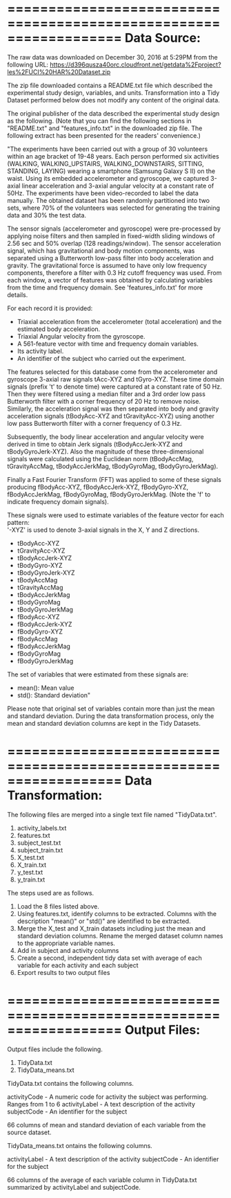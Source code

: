 ==================================================================
Data Source:
==================================================================

The raw data was downloaded on December 30, 2016 at 5:29PM from the following URL:
https://d396qusza40orc.cloudfront.net/getdata%2Fproject?les%2FUCI%20HAR%20Dataset.zip

The zip file downloaded contains a README.txt file which described the experimental study design, variables, and units.
Transformation into a Tidy Dataset performed below does not modify any content of the original data.

The original publisher of the data described the experimental study design as the following. (Note that you can find the following sections in "README.txt" and "features_info.txt" in the downloaded zip file. The following extract has been presented for the readers' convenience.)

"The experiments have been carried out with a group of 30 volunteers within an age bracket of 19-48 years. Each person performed six activities (WALKING, WALKING_UPSTAIRS, WALKING_DOWNSTAIRS, SITTING, STANDING, LAYING) wearing a smartphone (Samsung Galaxy S II) on the waist. Using its embedded accelerometer and gyroscope, we captured 3-axial linear acceleration and 3-axial angular velocity at a constant rate of 50Hz. The experiments have been video-recorded to label the data manually. The obtained dataset has been randomly partitioned into two sets, where 70% of the volunteers was selected for generating the training data and 30% the test data. 

The sensor signals (accelerometer and gyroscope) were pre-processed by applying noise filters and then sampled in fixed-width sliding windows of 2.56 sec and 50% overlap (128 readings/window). The sensor acceleration signal, which has gravitational and body motion components, was separated using a Butterworth low-pass filter into body acceleration and gravity. The gravitational force is assumed to have only low frequency components, therefore a filter with 0.3 Hz cutoff frequency was used. From each window, a vector of features was obtained by calculating variables from the time and frequency domain. See 'features_info.txt' for more details. 

For each record it is provided:

- Triaxial acceleration from the accelerometer (total acceleration) and the estimated body acceleration.
- Triaxial Angular velocity from the gyroscope. 
- A 561-feature vector with time and frequency domain variables. 
- Its activity label. 
- An identifier of the subject who carried out the experiment.

The features selected for this database come from the accelerometer and gyroscope 3-axial raw signals tAcc-XYZ and tGyro-XYZ. These time domain signals (prefix 't' to denote time) were captured at a constant rate of 50 Hz. Then they were filtered using a median filter and a 3rd order low pass Butterworth filter with a corner frequency of 20 Hz to remove noise. Similarly, the acceleration signal was then separated into body and gravity acceleration signals (tBodyAcc-XYZ and tGravityAcc-XYZ) using another low pass Butterworth filter with a corner frequency of 0.3 Hz. 

Subsequently, the body linear acceleration and angular velocity were derived in time to obtain Jerk signals (tBodyAccJerk-XYZ and tBodyGyroJerk-XYZ). Also the magnitude of these three-dimensional signals were calculated using the Euclidean norm (tBodyAccMag, tGravityAccMag, tBodyAccJerkMag, tBodyGyroMag, tBodyGyroJerkMag). 

Finally a Fast Fourier Transform (FFT) was applied to some of these signals producing fBodyAcc-XYZ, fBodyAccJerk-XYZ, fBodyGyro-XYZ, fBodyAccJerkMag, fBodyGyroMag, fBodyGyroJerkMag. (Note the 'f' to indicate frequency domain signals). 

These signals were used to estimate variables of the feature vector for each pattern:  
'-XYZ' is used to denote 3-axial signals in the X, Y and Z directions.

* tBodyAcc-XYZ
* tGravityAcc-XYZ
* tBodyAccJerk-XYZ
* tBodyGyro-XYZ
* tBodyGyroJerk-XYZ
* tBodyAccMag
* tGravityAccMag
* tBodyAccJerkMag
* tBodyGyroMag
* tBodyGyroJerkMag
* fBodyAcc-XYZ
* fBodyAccJerk-XYZ
* fBodyGyro-XYZ
* fBodyAccMag
* fBodyAccJerkMag
* fBodyGyroMag
* fBodyGyroJerkMag

The set of variables that were estimated from these signals are: 

* mean(): Mean value
* std(): Standard deviation"

Please note that original set of variables contain more than just the mean and standard deviation. During the data transformation process, only the mean and standard deviation columns are kept in the Tidy Datasets.

==================================================================
Data Transformation:
==================================================================

The following files are merged into a single text file named "TidyData.txt".

1. activity_labels.txt
2. features.txt
3. subject_test.txt
4. subject_train.txt
5. X_test.txt
6. X_train.txt
7. y_test.txt
8. y_train.txt

The steps used are as follows.

1. Load the 8 files listed above.
2. Using features.txt, identify columns to be extracted. Columns with the description "mean()" or "std()" are identified to be extracted.
3. Merge the X_test and X_train datasets including just the mean and standard deviation columns. Rename the merged dataset column names to the appropriate variable names.
4. Add in subject and activity columns
5. Create a second, independent tidy data set with average of each variable for each activity and each subject
6. Export results to two output files

==================================================================
Output Files:
==================================================================

Output files include the following.

1. TidyData.txt
2. TidyData_means.txt

TidyData.txt contains the following columns.

activityCode - A numeric code for activity the subject was performing. Ranges from 1 to 6
activityLabel - A text description of the activity
subjectCode - An identifier for the subject

66 columns of mean and standard deviation of each variable from the source dataset.

TidyData_means.txt ontains the following columns.

activityLabel - A text description of the activity
subjectCode - An identifier for the subject

66 columns of the average of each variable column in TidyData.txt summarized by activityLabel and subjectCode.
